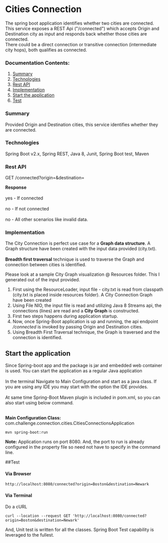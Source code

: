 # Cities Connection
The spring boot application identifies whether two cities are connected. This service exposes a REST Api ("/connected") which accepts Origin and Destination city as input and responds back whether those cities are connected.  
There could be a direct connection or transitive connection (intermediate city hops), both qualifies as connected.

### Documentation Contents:
1. [Summary](#summary)
2. [Technologies](#technologies) 
3. [Rest API](#rest-api)
4. [Implementation](#implementation)
5. [Start the application](#start-the-application)
6. [Test](#test)

### Summary
Provided Origin and Destination cities, this service identifies whether they are connected. 

### Technologies
Spring Boot v2.x, Spring REST, Java 8, Junit, Spring Boot test, Maven

### Rest API
GET /connected?origin=<origin-city>&destination=<destination-city>

**Response**<br></br>
yes - If connected<br></br>
no - If not connected<br></br>
no - All other scenarios like invalid data. 

### Implementation
The City Connection is perfect use case for a **Graph data structure**. A Graph structure have been created with the input data provided (city.txt).<br></br> 
**Breadth first traversal** technique is used to traverse the Graph and connection between cities is identified.

Please look at a sample City Graph visualization @ Resources folder. This I generated out of the input provided. 
 
1. First using the ResourceLoader, input file - city.txt is read from classpath (city.txt is placed inside resources folder). A City Connection Graph have been created 
2. Using File NIO, the input file is read and utilizing Java 8 Streams api, the connections (lines) are read and a **City Graph** is constructed.
3. First two steps happens during application startup.
4. Now, once Spring-Boot application is up and running, the api endpoint _/connected_ is invoked by passing Origin and Destination cities.
5. Using Breadth First Traversal technique, the Graph is traversed and the connection is identified. 

## Start the application
Since Spring-boot app and the package is jar and embedded web container is used. You can start the application as a regular Java application<br></br>
In the terminal Navigate to Main Configuration and start as a java class. If you are using any IDE you may start with the option the IDE provides.<br></br>
At same time Spring-Boot Maven plugin is included in pom.xml, so you can also start using below command.<br></br>

**Main Configuration Class:** com.challenge.connection.cities.CitiesConnectionsApplication

```
mvn spring-boot:run
```
**Note:** Application runs on port 8080. And, the port to run is already configured in the property file so need not have to specify in the command line. 

##Test
#### Via Browser
```
http://localhost:8080/connected?origin=Boston&destination=Newark
```
#### Via Terminal 
Do a cURL
```
curl --location --request GET 'http://localhost:8080/connected?origin=Boston&destination=Newark'
```

And, Unit test is written for all the classes. Spring Boot Test capability is leveraged to the fullest.